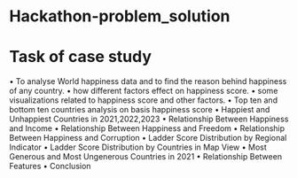 # Hackathon-problem_solution


# Task of case study 
•	To analyse World happiness data and to find the reason behind happiness of any country.
•	how different factors  effect on happiness score.
•	 some visualizations related to happiness score and other factors.
•	Top ten and bottom ten countries analysis on basis happiness score
•	Happiest and Unhappiest Countries in 2021,2022,2023
•	Relationship Between Happiness and Income
•	Relationship Between Happiness and Freedom
•	Relationship Between Happiness and Corruption
•	Ladder Score Distribution by Regional Indicator
•	Ladder Score Distribution by Countries in Map View
•	Most Generous and Most Ungenerous Countries in 2021
•	Relationship Between Features
•	Conclusion
